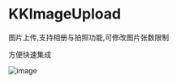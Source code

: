 # KKImageUpload

图片上传,支持相册与拍照功能,可修改图片张数限制

方便快速集成

 ![image](https://github.com/KKKiller/KKImageUpload/raw/master/imageUpload.gif)